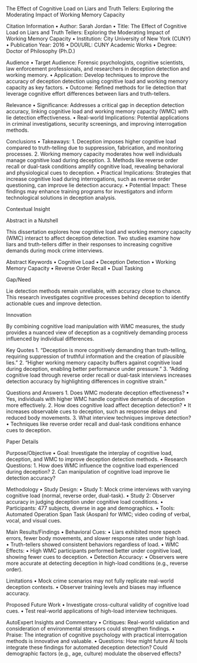 The Effect of Cognitive Load on Liars and Truth Tellers: Exploring the Moderating Impact of Working Memory Capacity

Citation Information
	•	Author: Sarah Jordan
	•	Title: The Effect of Cognitive Load on Liars and Truth Tellers: Exploring the Moderating Impact of Working Memory Capacity
	•	Institution: City University of New York (CUNY)
	•	Publication Year: 2016
	•	DOI/URL: CUNY Academic Works
	•	Degree: Doctor of Philosophy (Ph.D.)

Audience
	•	Target Audience: Forensic psychologists, cognitive scientists, law enforcement professionals, and researchers in deception detection and working memory.
	•	Application: Develop techniques to improve the accuracy of deception detection using cognitive load and working memory capacity as key factors.
	•	Outcome: Refined methods for lie detection that leverage cognitive effort differences between liars and truth-tellers.

Relevance
	•	Significance: Addresses a critical gap in deception detection accuracy, linking cognitive load and working memory capacity (WMC) with lie detection effectiveness.
	•	Real-world Implications: Potential applications in criminal investigations, security screenings, and improving interrogation methods.

Conclusions
	•	Takeaways:
	1.	Deception imposes higher cognitive load compared to truth-telling due to suppression, fabrication, and monitoring processes.
	2.	Working memory capacity moderates how well individuals manage cognitive load during deception.
	3.	Methods like reverse order recall or dual-task conditions amplify cognitive load, revealing behavioral and physiological cues to deception.
	•	Practical Implications: Strategies that increase cognitive load during interrogations, such as reverse order questioning, can improve lie detection accuracy.
	•	Potential Impact: These findings may enhance training programs for investigators and inform technological solutions in deception analysis.

Contextual Insight

Abstract in a Nutshell

This dissertation explores how cognitive load and working memory capacity (WMC) interact to affect deception detection. Two studies examine how liars and truth-tellers differ in their responses to increasing cognitive demands during mock crime interviews.

Abstract Keywords
	•	Cognitive Load
	•	Deception Detection
	•	Working Memory Capacity
	•	Reverse Order Recall
	•	Dual Tasking

Gap/Need

Lie detection methods remain unreliable, with accuracy close to chance. This research investigates cognitive processes behind deception to identify actionable cues and improve detection.

Innovation

By combining cognitive load manipulation with WMC measures, the study provides a nuanced view of deception as a cognitively demanding process influenced by individual differences.

Key Quotes
	1.	“Deception is more cognitively demanding than truth-telling, requiring suppression of truthful information and the creation of plausible lies.”
	2.	“Higher working memory capacity buffers against cognitive load during deception, enabling better performance under pressure.”
	3.	“Adding cognitive load through reverse order recall or dual-task interviews increases detection accuracy by highlighting differences in cognitive strain.”

Questions and Answers
	1.	Does WMC moderate deception effectiveness?
	•	Yes, individuals with higher WMC handle cognitive demands of deception more effectively.
	2.	How does cognitive load affect deception detection?
	•	It increases observable cues to deception, such as response delays and reduced body movements.
	3.	What interview techniques improve detection?
	•	Techniques like reverse order recall and dual-task conditions enhance cues to deception.

Paper Details

Purpose/Objective
	•	Goal: Investigate the interplay of cognitive load, deception, and WMC to improve deception detection methods.
	•	Research Questions:
	1.	How does WMC influence the cognitive load experienced during deception?
	2.	Can manipulation of cognitive load improve lie detection accuracy?

Methodology
	•	Study Design:
	•	Study 1: Mock crime interviews with varying cognitive load (normal, reverse order, dual-task).
	•	Study 2: Observer accuracy in judging deception under cognitive load conditions.
	•	Participants: 477 subjects, diverse in age and demographics.
	•	Tools: Automated Operation Span Task (Aospan) for WMC; video coding of verbal, vocal, and visual cues.

Main Results/Findings
	•	Behavioral Cues:
	•	Liars exhibited more speech errors, fewer body movements, and slower response rates under high load.
	•	Truth-tellers showed consistent behaviors regardless of load.
	•	WMC Effects:
	•	High WMC participants performed better under cognitive load, showing fewer cues to deception.
	•	Detection Accuracy:
	•	Observers were more accurate at detecting deception in high-load conditions (e.g., reverse order).

Limitations
	•	Mock crime scenarios may not fully replicate real-world deception contexts.
	•	Observer training levels and biases may influence accuracy.

Proposed Future Work
	•	Investigate cross-cultural validity of cognitive load cues.
	•	Test real-world applications of high-load interview techniques.

AutoExpert Insights and Commentary
	•	Critiques: Real-world validation and consideration of environmental stressors could strengthen findings.
	•	Praise: The integration of cognitive psychology with practical interrogation methods is innovative and valuable.
	•	Questions: How might future AI tools integrate these findings for automated deception detection? Could demographic factors (e.g., age, culture) modulate the observed effects?